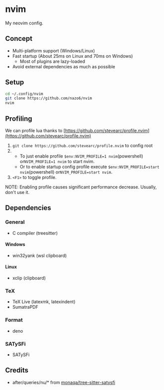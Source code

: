 # nvim

My neovim config.

## Concept

- Multi-platform support (Windows/Linux)
- Fast startup (About 25ms on Linux and 70ms on Windows)
  - Most of plugins are lazy-loaded
- Avoid external dependencies as much as possible

## Setup

```bash
cd ~/.config/nvim
git clone https://github.com/nazo6/nvim
nvim
```

## Profiling

We can profile lua thanks to
[https://github.com/stevearc/profile.nvim](https://github.com/stevearc/profile.nvim)

1. `git clone https://github.com/stevearc/profile.nvim` to config root
2.
   - To just enable profile `$env:NVIM_PROFILE=1 nvim`(powershell)
     or`NVIM_PROFILE=1 nvim` to start nvim.
   - Or to enable startup config profile execute
     `$env:NVIM_PROFILE=start nvim`(powershell) or`NVIM_PROFILE=start nvim`.
3. `<F1>` to toggle profile.

NOTE: Enabling profile causes significant performance decrease. Usually, don't
use it.

## Dependencies

### General

- C compiler (treesitter)

#### Windows

- win32yank (wsl clipboard)

#### Linux

- xclip (clipboard)

### TeX

- TeX Live (latexmk, latexindent)
- SumatraPDF

### Format

- deno

### SATySFi

- SATySFi

## Credits

- after/queries/nu/\* from
  [monaqa/tree-sitter-satysfi](https://github.com/monaqa/tree-sitter-satysfi/)
